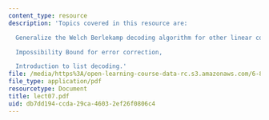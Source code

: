 ```yaml
---
content_type: resource
description: 'Topics covered in this resource are:

  Generalize the Welch Berlekamp decoding algorithm for other linear codes,

  Impossibility Bound for error correction,

  Introduction to list decoding.'
file: /media/https%3A/open-learning-course-data-rc.s3.amazonaws.com/6-895-essential-coding-theory-fall-2004/db7dd194ccda29ca46032ef26f0806c4_lect07.pdf
file_type: application/pdf
resourcetype: Document
title: lect07.pdf
uid: db7dd194-ccda-29ca-4603-2ef26f0806c4
---
```

